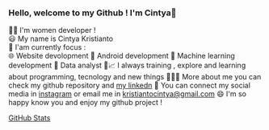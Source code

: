 ### Hello, welcome to my Github ! I'm Cintya👋

👩‍💻 I'm women developer ! </br>
😃 My name is Cintya Kristianto </br>
🧐 I'am currently focus : </br>
   🌐  Website devolopment 
   📱   Android development
   🤖  Machine learning development 
   🧾  Data analyst
🌱📈 I always training , explore and learning about programming, tecnology and new things 
👩🏻‍💼 More about me you can check my github repository and [my linkedn](https://www.linkedin.com/in/cintya-kristianto/)
🤙 You can connect my social media in [instagram](https://www.instagram.com/tya_cin/) or email me in kristiantocintya@gmail.com
😄 I'm so happy know you and enjoy my github project ! 


[GitHub Stats](https://github-readme-stats.vercel.app/api?username=cin181920&theme=radical)
